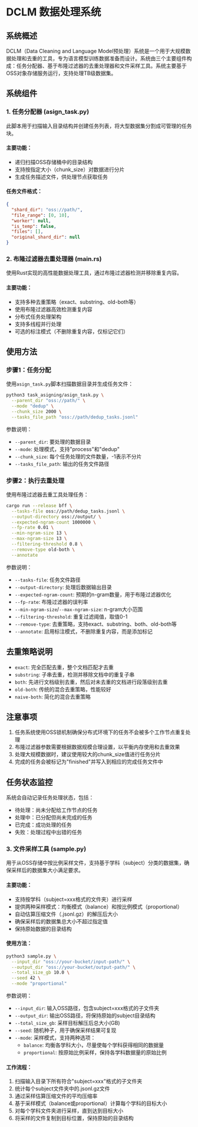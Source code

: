 # DCLM 数据处理系统

## 系统概述

DCLM（Data Cleaning and Language Model预处理）系统是一个用于大规模数据处理和去重的工具，专为语言模型训练数据准备而设计。系统由三个主要组件构成：任务分配器、基于布隆过滤器的去重处理器和文件采样工具。系统主要基于OSS对象存储服务运行，支持处理TB级数据集。

## 系统组件

### 1. 任务分配器 (asign_task.py)

此脚本用于扫描输入目录结构并创建任务列表，将大型数据集分割成可管理的任务块。

#### 主要功能：
- 递归扫描OSS存储桶中的目录结构
- 支持按指定大小（chunk_size）对数据进行分片
- 生成任务描述文件，供处理节点获取任务

#### 任务文件格式：
```json
{
  "shard_dir": "oss://path/",
  "file_range": [0, 10],
  "worker": null,
  "is_temp": false,
  "files": [],
  "original_shard_dir": null
}
```

### 2. 布隆过滤器去重处理器 (main.rs)

使用Rust实现的高性能数据处理工具，通过布隆过滤器检测并移除重复内容。

#### 主要功能：
- 支持多种去重策略（exact、substring、old-both等）
- 使用布隆过滤器高效检测重复内容
- 分布式任务处理架构
- 支持多线程并行处理
- 可选的标注模式（不删除重复内容，仅标记它们）

## 使用方法

### 步骤1：任务分配

使用`asign_task.py`脚本扫描数据目录并生成任务文件：

```bash
python3 task_asigning/asign_task.py \
  --parent_dir "oss://path/" \
  --mode "dedup" \
  --chunk_size 2000 \
  --tasks_file_path "oss://path/dedup_tasks.jsonl"
```

参数说明：
- `--parent_dir`: 要处理的数据目录
- `--mode`: 处理模式，支持"process"和"dedup"
- `--chunk_size`: 每个任务处理的文件数量，-1表示不分片
- `--tasks_file_path`: 输出的任务文件路径

### 步骤2：执行去重处理

使用布隆过滤器去重工具处理任务：

```bash
cargo run --release bff \
  --tasks-file oss://path/dedup_tasks.jsonl \
  --output-directory oss://output/ \
  --expected-ngram-count 1000000 \
  --fp-rate 0.01 \
  --min-ngram-size 13 \
  --max-ngram-size 13 \
  --filtering-threshold 0.8 \
  --remove-type old-both \
  --annotate
```

参数说明：
- `--tasks-file`: 任务文件路径
- `--output-directory`: 处理后数据输出目录
- `--expected-ngram-count`: 预期的n-gram数量，用于布隆过滤器优化
- `--fp-rate`: 布隆过滤器的误判率
- `--min-ngram-size`/`--max-ngram-size`: n-gram大小范围
- `--filtering-threshold`: 重复过滤阈值，取值0-1
- `--remove-type`: 去重策略，支持exact、substring、both、old-both等
- `--annotate`: 启用标注模式，不删除重复内容，而是添加标记

## 去重策略说明

- `exact`: 完全匹配去重，整个文档匹配才去重
- `substring`: 子串去重，检测并移除文档中的重复子串
- `both`: 先进行文档级别去重，然后对未去重的文档进行段落级别去重
- `old-both`: 传统的混合去重策略，性能较好
- `naive-both`: 简化的混合去重策略

## 注意事项

1. 任务系统使用OSS锁机制确保分布式环境下的任务不会被多个工作节点重复处理
2. 布隆过滤器参数需要根据数据规模合理设置，以平衡内存使用和去重效果
3. 处理大规模数据时，建议使用较大的chunk_size值进行任务分片
4. 完成的任务会被标记为"finished"并写入到相应的完成任务文件中

## 任务状态监控

系统会自动记录任务处理状态，包括：
- 待处理：尚未分配给工作节点的任务
- 处理中：已分配但尚未完成的任务
- 已完成：成功处理的任务
- 失败：处理过程中出错的任务

### 3. 文件采样工具 (sample.py)

用于从OSS存储中按比例采样文件，支持基于学科（subject）分类的数据集，确保采样后的数据集大小满足要求。

#### 主要功能：
- 支持按学科（subject=xxx格式的文件夹）进行采样
- 提供两种采样模式：均衡模式（balance）和按比例模式（proportional）
- 自动估算压缩文件（.jsonl.gz）的解压后大小
- 确保采样后的数据集总大小不超过指定值
- 保持原始数据的目录结构

#### 使用方法：

```bash
python3 sample.py \
  --input_dir "oss://your-bucket/input-path/" \
  --output_dir "oss://your-bucket/output-path/" \
  --total_size_gb 10.0 \
  --seed 42 \
  --mode "proportional"
```

参数说明：
- `--input_dir`: 输入OSS路径，包含subject=xxx格式的子文件夹
- `--output_dir`: 输出OSS路径，将保持原始的subject目录结构
- `--total_size_gb`: 采样目标解压后总大小(GB)
- `--seed`: 随机种子，用于确保采样结果可复现
- `--mode`: 采样模式，支持两种选项：
  - `balance`: 均衡各学科大小，尽量使每个学科获得相同的数据量
  - `proportional`: 按原始比例采样，保持各学科数据量的原始比例

#### 工作流程：
1. 扫描输入目录下所有符合"subject=xxx"格式的子文件夹
2. 统计每个subject文件夹中的.jsonl.gz文件
3. 通过采样估算压缩文件的平均压缩率
4. 基于采样模式（balance或proportional）计算每个学科的目标大小
5. 对每个学科文件夹进行采样，直到达到目标大小
6. 将采样的文件复制到目标位置，保持原始的目录结构
